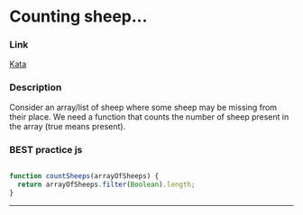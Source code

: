 # Counting sheep...

### Link
[Kata](https://www.codewars.com/kata/54edbc7200b811e956000556/javascript)

### Description

Consider an array/list of sheep where some sheep may be missing from their place. We need a function that counts the number of sheep present in the array (true means present).


### BEST practice js

```javascript

function countSheeps(arrayOfSheeps) {
  return arrayOfSheeps.filter(Boolean).length;
}
```
---
